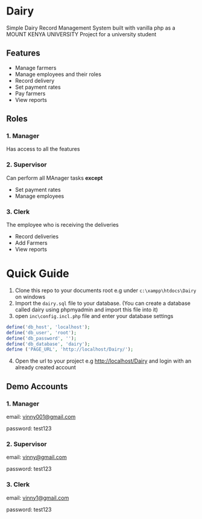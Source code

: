 Dairy
=====

Simple Dairy Record Management System built with vanilla php as a MOUNT KENYA UNIVERSITY Project for a university student

## Features 
* Manage farmers
* Manage employees and their roles
* Record delivery
* Set payment rates
* Pay farmers
* View reports

## Roles
### 1.  Manager
Has access to all the features
### 2.  Supervisor
Can perform all MAnager tasks **except**
* Set payment rates
* Manage employees

### 3.  Clerk
The employee who is receiving the deliveries
* Record deliveries
* Add Farmers
* View reports

# Quick Guide

1. Clone this repo to your documents root e.g under `c:\xampp\htdocs\Dairy` on windows
2. Import the `dairy.sql` file to your database. (You can create a database called dairy using phpmyadmin and import this file into it)
3. open `inc\config.incl.php` file and enter your database settings
```php
define('db_host', 'localhost');
define('db_user', 'root');
define('db_password', '');
define('db_database', 'dairy');
define ('PAGE_URL', 'http://localhost/Dairy/');
```
4. Open the url to your project e.g [http://localhost/Dairy](http://localhost/Dairy) and login with an already created account

## Demo Accounts
### 1. Manager
email: vinny001@gmail.com

password: test123
### 2. Supervisor
email: vinny@gmail.com

password: test123
### 3. Clerk
email: vinny1@gmail.com

password: test123
 



